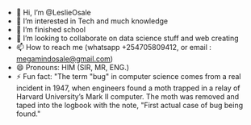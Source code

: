 - 👋 Hi, I’m @LeslieOsale
- 👀 I’m interested in Tech and much knowledge
- 🌱 I’m finished school
- 💞️ I’m looking to collaborate on data science stuff and web creating
- 📫 How to reach me (whatsapp +254705809412, or email : megamindosale@gmail.com)
- 😄 Pronouns: HIM (SIR, MR, ENG.)
- ⚡ Fun fact: "The term "bug" in computer science comes from a real incident in 1947, when engineers found a moth trapped in a relay of Harvard University’s Mark II computer. The moth was removed and taped into the logbook with the note, "First actual case of bug being found."

<!---
LeslieOsale/LeslieOsale is a ✨ special ✨ repository because its `README.md` (this file) appears on your GitHub profile.
You can click the Preview link to take a look at your changes.
--->
